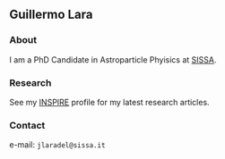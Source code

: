## Guillermo Lara

### About

I am a PhD Candidate in Astroparticle Phyisics at [SISSA](https://www.sissa.it/). 

### Research

See my [INSPIRE](https://inspirehep.net/authors/1926104) profile for my latest research articles.

### Contact

e-mail: `jlaradel@sissa.it`

